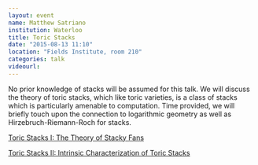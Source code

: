 ```yaml
---
layout: event
name: Matthew Satriano
institution: Waterloo
title: Toric Stacks
date: "2015-08-13 11:10"
location: "Fields Institute, room 210"
categories: talk
videourl:
---
```

No prior knowledge of stacks will be assumed for this talk. We will discuss the theory of toric stacks, which like toric varieties, is a class of stacks which is particularly amenable to computation. Time provided, we will briefly touch upon the connection to logarithmic geometry as well as Hirzebruch-Riemann-Roch for stacks.

[Toric Stacks I: The Theory of Stacky Fans](http://arxiv.org/abs/1107.1906)

[Toric Stacks II: Intrinsic Characterization of Toric Stacks](http://arxiv.org/abs/1107.1907)
